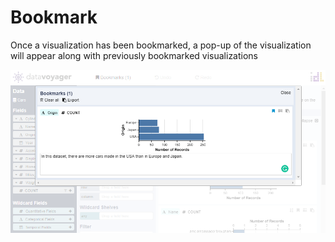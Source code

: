 # Bookmark

Once a visualization has been bookmarked, a pop-up of the visualization will appear along with previously bookmarked visualizations

![Bookmark Panel](../.gitbook/assets/bookmarks.PNG)


